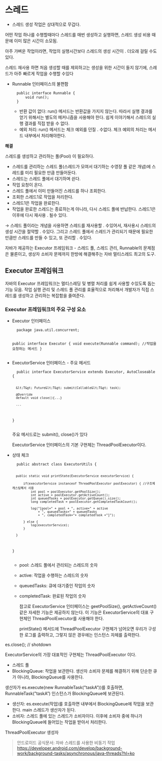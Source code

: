 <h1 id="스레드">스레드</h1>
<ul>
<li>스레드 생성 작업은 상대적으로 무겁다.</li>
</ul>
<p>어떤 작업 하나를 수행할때마다 스레드를 매번 생성하고 실행하면, 스레드 생성 비용 때문에 이미 많은 시간이 소모됨.</p>
<p>아주 가벼운 작업이라면, 작업의 실행시간보다 스레드의 생성 시간이 . 더오래 걸릴 수도 있다.</p>
<p>스레드 재사용 하면 처음 생성할 때를 제외하고는 생성을 위한 시간이 들지 않기에, 스레드가 아주 빠르게 작업을 수행할  수있다</p>
<ul>
<li><p>Runnable 인터페이스의 불편함</p>
<pre><code class="language-java">  public interface Runnable {
      void run();
  }</code></pre>
<ul>
<li>반환 값이 없다: run() 메서드는 반환값을 가지지 않는다. 따라서 실행 결과를 얻기 위해서는 별도의 메커니즘을 사용해야 한다. 쉽게 이야기해서 스레드의 실행 결과를 직접 받을 수 없다.</li>
<li>예외 처리: run() 메서드는 체크 예외를 던질 . 수없다. 체크 예외의 처리는 메서드 내부에서 처리해야한다.</li>
</ul>
</li>
</ul>
<p><strong>해결</strong></p>
<p>스레드를 생성하고 관리하는 풀(Pool) 이 필요하다.</p>
<ul>
<li>스레드를 관리하는 스레드 풀(스레드가 모여서 대기하는 수영장 풀 같은 개념)에 스레드를 미리 필요한 만큼 만들어둔다.</li>
<li>스레드는 스레드 풀에서 대기하며 쉰다.</li>
<li>작업 요청이 온다.</li>
<li>스레드 풀에서 이미 만들어진 스레드를 하나 조회한다.</li>
<li>조회한 스레드1로 작업을 처리한다.</li>
<li>스레드1은 작업을 완료한다.</li>
<li>작업을 완료한 스레드는 종료하는게 아니라, 다시 스레드 풀에 반납한다. 스레드1은 이후에 다시 재사용 . 될수 있다.</li>
</ul>
<p>→ 스레드 풀이라는 개념을 사용하면 스레드를 재사용할 . 수있어서, 재사용시 스레드의 생성 시간을 절약할 . 수있다. 그리고 스레드 풀에서 스레드가 관리되기 때문에 필요한 만큼만 스레드를 만들 수 있고, 또 관리할 . 수있다.</p>
<p>자바가 제공하는 Executor 프레임워크 - 스레드 풀, 스레드 관리, Runnable의 문제점은 물론이고, 생상자 소비자 문제까지 한방에 해결해주는 자바 멀티스레드 최고의 도구.</p>
<h2 id="executor-프레임워크">Executor 프레임워크</h2>
<p>자바의 Executor 프레임워크는 멀티스레딩 및 병렬 처리를 쉽게 사용할 수있도록 돕는 기능 모음. 작업 실행 관리 및 스레드 풀 관리를 효율적으로 처리해서 개발자가 직접 스레드를 생성하고 관리하는 복잡함을 줄여준다.</p>
<h3 id="executor-프레임워크의-주요-구성-요소">Executor 프레임워크의 주요 구성 요소</h3>
<ul>
<li><p>Executor 인터페이스</p>
<pre><code class="language-java">  package java.util.concurrent;

  public interface Executor {
      void execute(Runnable command); //작업을 요청하는 메서드
  }</code></pre>
</li>
</ul>
<ul>
<li><p>ExecutorService 인터페이스 - 주요 메서드</p>
<pre><code class="language-java">  public interface ExecutorService extends Executor, AutoCloseable {

      &lt;T&gt; Future&lt;T&gt; submit(Callable&lt;T&gt; task);

      @Override
      default void close(){...}

      ...

  }</code></pre>
<p>  주요 메서드로는 submit(), close()가 있다</p>
<p>  ExecutorService 인터페이스의 기본 구현체는 ThreadPoolExecutor이다.</p>
</li>
</ul>
<ul>
<li><p>상태 체크</p>
<pre><code class="language-java">  public abstract class ExecutorUtils {

      public static void printState(ExecutorService executorService) {

          if(executorService instanceof ThreadPoolExecutor poolExecutor) { //구조체 캐스팅해서 사용
              int pool = poolExecutor.getPoolSize();
              int active = poolExecutor.getActiveCount();
              int queuedTasks = poolExecutor.getQueue().size();
              long completedTask = poolExecutor.getCompletedTaskCount();

              log("[pool=" + pool + ", active=" + active 
                  + ", queuedTasks=" + queuedTasks 
                  + ", completedTask="+ completedTask +"]");

          } else {
              log(executorService);
          }

      }

  }</code></pre>
<ul>
<li><p>pool: 스레드 풀에서 관리되는 스레드의 숫자</p>
</li>
<li><p>active: 작업을 수행하는 스레드의 숫자</p>
</li>
<li><p>queuedTasks: 큐에 대기중인 작업의 숫자</p>
</li>
<li><p>completedTask: 완료된 작업의 숫자</p>
<p>참고로 ExecutorService 인터페이스는 geetPoolSize(), getActiveCount() 같은 자세한 기능은 제공하지 않는다. 이 기능은 ExecutorService의 대표 구현체인 ThreadPoolExecutor를 사용해야 한다.</p>
<p>printState() 메서드에 ThreadPoolExecutor 구현체가 넘어오면 우리가 구성한 로그를 출력하고, 그렇지 않은 경우에는 인스턴스 자체를 출력한다.</p>
</li>
</ul>
</li>
</ul>
<p>es.close(); // shotdown </p>
<p>ExecutorService의 가장 대표적인 구현체는 ThreadPoolExecutor 이다.</p>
<ul>
<li>스레드 풀</li>
<li>BlockingQueue: 작업을 보관한다. 생산자 소비자 문제를 해결하기 위해 단순한 큐가 아니라, BlockingQueue를 사용한다.</li>
</ul>
<p>생산자가 es.execute(new RunnableTask(”taskA”))를 호출하면, RunnableTask(”taskA”) 인스턴스가 BlockingQueue에 보관된다.</p>
<ul>
<li>생산자: es.execute(작업)를 호출하면 내부에서 BlockingQueue에 작업을 보관한다. main 스레드가 생산자가 된다.</li>
<li>소비자: 스레드 풀에 있는 스레드가 소비자이다. 이후에 소비자 중에 하나가 BlockingQueue에 들어있는 작업을 받아서 처리한다.</li>
</ul>
<p>ThreadPoolExecutor 생성자</p>
<blockquote>
<p>안드로이드 공식문서:  자바 스레드를 사용한 비동기 작업 <a href="https://developer.android.com/develop/background-work/background-tasks/asynchronous/java-threads?hl=ko">https://developer.android.com/develop/background-work/background-tasks/asynchronous/java-threads?hl=ko</a></p>
</blockquote>